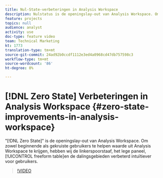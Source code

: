```yaml
---
title: Nul-State-verbeteringen in Analysis Workspace
description: Nulstatus is de openingslay-out van Analysis Workspace. Om zowel beginnende als gekruiste gebruikers te helpen waarde uit Analysis Workspace krijgen, hebben wij de linkerspoorstaaf, het lege paneel, de vrije lijst van de vrije vorm, en dalingsgebieden verbeterd intuïtiever voor gebruikers.
feature: projects
topics: null
audience: analyst
activity: use
doc-type: feature video
team: Technical Marketing
kt: 1773
translation-type: tm+mt
source-git-commit: 24ad92b0ccdf1112e3ed4a0968cd47db757598c3
workflow-type: tm+mt
source-wordcount: '86'
ht-degree: 0%

---
```



# [!DNL Zero State] Verbeteringen in Analysis Workspace {#zero-state-improvements-in-analysis-workspace}

&quot;[!DNL Zero State]&quot; is de openingslay-out van Analysis Workspace. Om zowel beginnende als gekruiste gebruikers te helpen waarde uit Analysis Workspace te krijgen, hebben wij de linkerspoorstaaf, het lege paneel, [!UICONTROL freeform table]en de dalingsgebieden verbeterd intuïtiever voor gebruikers.

>[!VIDEO](https://video.tv.adobe.com/v/23560/?quality=12)
